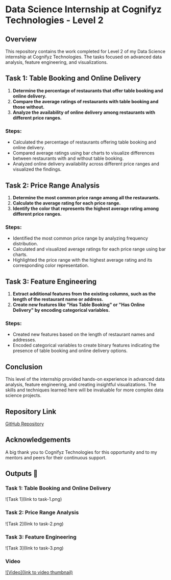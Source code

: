 # Data Science Internship at Cognifyz Technologies - Level 2

## Overview

This repository contains the work completed for Level 2 of my Data Science internship at Cognifyz Technologies. The tasks focused on advanced data analysis, feature engineering, and visualizations.

## Task 1: Table Booking and Online Delivery

1. **Determine the percentage of restaurants that offer table booking and online delivery.**
2. **Compare the average ratings of restaurants with table booking and those without.**
3. **Analyze the availability of online delivery among restaurants with different price ranges.**

### Steps:
- Calculated the percentage of restaurants offering table booking and online delivery.
- Compared average ratings using bar charts to visualize differences between restaurants with and without table booking.
- Analyzed online delivery availability across different price ranges and visualized the findings.

## Task 2: Price Range Analysis

1. **Determine the most common price range among all the restaurants.**
2. **Calculate the average rating for each price range.**
3. **Identify the color that represents the highest average rating among different price ranges.**

### Steps:
- Identified the most common price range by analyzing frequency distribution.
- Calculated and visualized average ratings for each price range using bar charts.
- Highlighted the price range with the highest average rating and its corresponding color representation.

## Task 3: Feature Engineering

1. **Extract additional features from the existing columns, such as the length of the restaurant name or address.**
2. **Create new features like "Has Table Booking" or "Has Online Delivery" by encoding categorical variables.**

### Steps:
- Created new features based on the length of restaurant names and addresses.
- Encoded categorical variables to create binary features indicating the presence of table booking and online delivery options.

## Conclusion

This level of the internship provided hands-on experience in advanced data analysis, feature engineering, and creating insightful visualizations. The skills and techniques learned here will be invaluable for more complex data science projects.

## Repository Link

[GitHub Repository](https://github.com/harisaigithub/Cognifyz-Technologies/tree/main/Data%20Science/LEVEL-2)

## Acknowledgements

A big thank you to Cognifyz Technologies for this opportunity and to my mentors and peers for their continuous support.

## Outputs 🔗

### Task 1: Table Booking and Online Delivery
![Task 1](link to task-1.png)

### Task 2: Price Range Analysis
![Task 2](link to task-2.png)

### Task 3: Feature Engineering
![Task 3](link to task-3.png)

### Video

[![Video](link to video thumbnail)](https://github.com/harisaigithub/Cognifyz-Technologies/assets/114827365/1f836646-b41e-4c4b-82c2-ac76f79cdb22)

